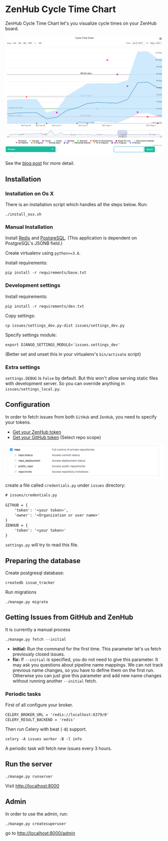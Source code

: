 # ZenHub Cycle Time Chart

ZenHub Cycle Time Chart let's you visualize cycle times on your ZenHub board.

![](resources/chart.png)

See the [blog post](http://blog.adphorus.com) for more detail.

## Installation

### Installation on Os X

There is an installation script which handles all the steps below. Run:

```
./install_osx.sh
```

### Manual Installation

Install [Redis](https://redis.io/) and [PostgreSQL](https://www.postgresql.org/). (This application is dependent on PostgreSQL's JSONB field.)

Create virtualenv using `python>=3.6`.

Install requirements:

```
pip install -r requirements/base.txt
```

### Development settings

Install requirements:

```
pip install -r requirements/dev.txt
```

Copy settings:

```
cp issues/settings_dev.py-dist issues/settings_dev.py
```

Specify settings module:

```
export DJANGO_SETTINGS_MODULE='issues.settings_dev'
```

(Better set and unset this in your virtualenv's `bin/activate` script)

### Extra settings

`settings.DEBUG` is `False` by default. But this won't allow serving static files with development server. So you can override anything in `issues/settings_local.py`.

## Configuration

In order to fetch issues from both `GitHub` and `ZenHub`, you need to specify your tokens.

* [Get your ZenHub token](https://dashboard.zenhub.io/#/settings)
* [Get your GitHub token](https://github.com/settings/tokens) (Select repo scope)

![repo](resources/github_scope.png)

create a file called `credentials.py` under `issues` directory:

```
# issues/credentials.py

GITHUB = {
    'token': '<your token>',
    'owner': '<Organization or user name>'
}
ZENHUB = {
    'token': '<your token>'
}
```

`settings.py` will try to read this file.

## Preparing the database

Create postgresql database:

```
createdb issue_tracker
```

Run migrations

```
./manage.py migrate
```


## Getting Issues from GitHub and ZenHub

It is currently a manual process

```
./manage.py fetch --initial
```

* **initial:** Run the command for the first time. This parameter let's us fetch previously closed issues. 
* **fix:** If `--initial` is specified, you do not need to give this parameter. It may ask you questions about pipeline name mappings. We can not track previous name changes, so you have to define them on the first run. Otherwise you can just give this parameter and add new name changes without running another `--initial` fetch.


### Periodic tasks

First of all configure your broker.

```
CELERY_BROKER_URL = 'redis://localhost:6379/0'
CELERY_RESULT_BACKEND = 'redis'
```

Then run Celery with beat (`-B`) support.


```
celery -A issues worker -B -l info
```

A periodic task will fetch new issues every 3 hours.

## Run the server

```
./manage.py runserver
```

Visit [http://localhost:8000](http://localhost:8000)

## Admin

In order to use the admin, run:

```
./manage.py createsuperuser
```

go to [http://localhost:8000/admin](http://localhost:8000/admin)
